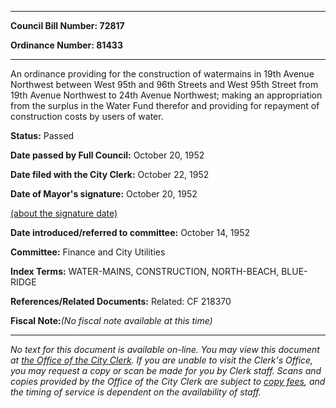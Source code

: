 

********

**Council Bill Number: 72817**
   
**Ordinance Number: 81433**
********

 An ordinance providing for the construction of watermains in 19th Avenue Northwest between West 95th and 96th Streets and West 95th Street from 19th Avenue Northwest to 24th Avenue Northwest; making an appropriation from the surplus in the Water Fund therefor and providing for repayment of construction costs by users of water.

**Status:** Passed
   
**Date passed by Full Council:** October 20, 1952
   
**Date filed with the City Clerk:** October 22, 1952
   
**Date of Mayor's signature:** October 20, 1952
   
[(about the signature date)](/~public/approvaldate.htm)
   
   
   
**Date introduced/referred to committee:** October 14, 1952
   
**Committee:** Finance and City Utilities
   
   
**Index Terms:** WATER-MAINS, CONSTRUCTION, NORTH-BEACH, BLUE-RIDGE

**References/Related Documents:** Related: CF 218370

**Fiscal Note:**_(No fiscal note available at this time)_
********

_No text for this document is available on-line. You may view this document at [the Office of the City Clerk](http://www.seattle.gov/leg/clerk/contactUs.htm). If you are unable to visit the Clerk's Office, you may request a copy or scan be made for you by Clerk staff. Scans and copies provided by the Office of the City Clerk are subject to [copy fees](http://clerk.seattle.gov/~public/clerkfees.htm), and the timing of service is dependent on the availability of staff._

